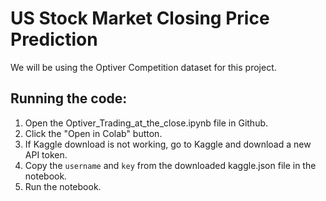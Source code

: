 # US Stock Market Closing Price Prediction

We will be using the Optiver Competition dataset for this project.

## Running the code:
1. Open the Optiver_Trading_at_the_close.ipynb file in Github.
2. Click the "Open in Colab" button.
3. If Kaggle download is not working, go to Kaggle and download a new API token.
4. Copy the `username` and `key` from the downloaded kaggle.json file in the notebook.
5. Run the notebook.
